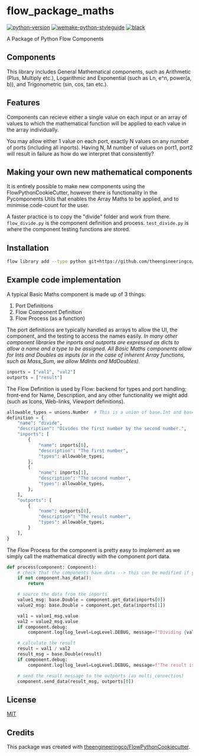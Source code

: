 # flow_package_maths

[![python-version](https://img.shields.io/badge/python-3.8%2B-blue)]()
[![wemake-python-styleguide](https://img.shields.io/badge/style-wemake-000000.svg)](https://github.com/wemake-services/wemake-python-styleguide)
[![black](https://img.shields.io/badge/code%20style-black-000000.svg)](https://github.com/psf/black)

A Package of Python Flow Components

## Components

This library includes General Mathematical components, such as Arithmetic (Plus, Multiply etc.), Logarithmic and Exponential (such as Ln, e^n, power(a, b)), and Trigonometric (sin, cos, tan etc.).

## Features

Components can recieve either a single value on each input or an array of values to which the mathematical function will be applied to each value in the array individually.

You may allow either 1 value on each port, exactly N values on any number of ports (including all inports).
Having N, M number of values on port1, port2 will result in failure as how do we interpret that consistently?

## Making your own new mathematical components

It is entirely possible to make new components using the FlowPythonCookieCutter, however there is functionality in the Pycomponents Utils that enables the Array Maths to be applied, and to minimise code-count for the user.

A faster practice is to copy the "divide" folder and work from there. `flow_divide.py` is the component definition and process. `test_divide.py` is where the component testing functions are stored.

## Installation

```bash
flow library add --type python git+https://github.com/theengineeringco/flow_package_maths.git
```

## Example code implementation

A typical Basic Maths component is made up of 3 things:

1. Port Definitions
2. Flow Component Definition
3. Flow Process (as a function)

The port definitions are typically handled as arrays to allow the UI, the component, and the testing to access the names easily. _In many other component libraries the inports and outports are expressed as dicts to allow a name and a type to be assigned. All Basic Maths components allow for Ints and Doubles as inputs (or in the case of inherent Array functions, such as Mass_Sum, we allow MdInts and MdDoubles)._

```python
inports = ["val1", "val2"]
outports = ["result"]
```

The Flow Definition is used by Flow: backend for types and port handling; front-end for Name, Description, and any other functionality we might add (such as Icons, Web-links, Viewport definitions).

```python
allowable_types = unions.Number  # This is a union of base.Int and base.Double
definition = {
    "name": "divide",
    "description": "Divides the first number by the second number.",
    "inports": [
        {
            "name": inports[0],
            "description": "The first number",
            "types": allowable_types,
        },
        {
            "name": inports[1],
            "description": "The second number",
            "types": allowable_types,
        },
    ],
    "outports": [
        {
            "name": outports[0],
            "description": "The result number",
            "types": allowable_types,
        }
    ],
}
```

The Flow Process for the component is pretty easy to implement as we simply call the mathematical directly with the component port data.

```python
def process(component: Component):
    # check that the components have data --> this can be modified if you want to set explicit defaults etc.
    if not component.has_data():
        return

    # source the data from the inports
    value1_msg: base.Double = component.get_data(inports[0])
    value2_msg: base.Double = component.get_data(inports[1])

    val1 = value1_msg.value
    val2 = value2_msg.value
    if component.debug:
        component.log(log_level=LogLevel.DEBUG, message=f"Dividing {val1} by {val2}")

    # calculate the result
    result = val1 / val2
    result_msg = base.Double(result)
    if component.debug:
        component.log(log_level=LogLevel.DEBUG, message=f"The result is {result}.")

    # send the result message to the outports (as multi_connection)
    component.send_data(result_msg, outports[0])
```

## License

[MIT](https://github.com/theengineeringco/flow_package_maths/blob/master/LICENSE)

## Credits

This package was created with [theengineeringco/FlowPythonCookiecutter](https://github.com/theengineeringco/FlowPythonCookiecutter).
